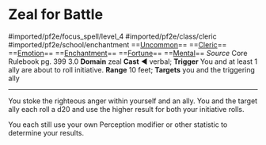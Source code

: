 # Zeal for Battle
#imported/pf2e/focus_spell/level_4 #imported/pf2e/class/cleric #imported/pf2e/school/enchantment 
==[Uncommon](uncommon.md)== ==[Cleric](rules/traits/cleric.md)== ==[Emotion](emotion.md)== ==[Enchantment](enchantment.md)== ==[Fortune](fortune.md)== ==[Mental](mental.md)==
*Source* Core Rulebook pg. 399 3.0
**Domain** zeal
**Cast** ◄ verbal; **Trigger** You and at least 1 ally are about to roll initiative.
**Range** 10 feet; **Targets** you and the triggering ally

---
You stoke the righteous anger within yourself and an ally. You and the target ally each roll a d20 and use the higher result for both your initiative rolls.

You each still use your own Perception modifier or other statistic to determine your results.